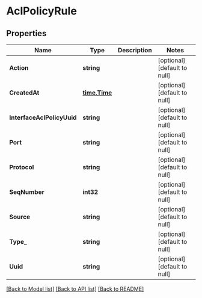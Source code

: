 # AclPolicyRule

## Properties
Name | Type | Description | Notes
------------ | ------------- | ------------- | -------------
**Action** | **string** |  | [optional] [default to null]
**CreatedAt** | [**time.Time**](time.Time.md) |  | [optional] [default to null]
**InterfaceAclPolicyUuid** | **string** |  | [optional] [default to null]
**Port** | **string** |  | [optional] [default to null]
**Protocol** | **string** |  | [optional] [default to null]
**SeqNumber** | **int32** |  | [optional] [default to null]
**Source** | **string** |  | [optional] [default to null]
**Type_** | **string** |  | [optional] [default to null]
**Uuid** | **string** |  | [optional] [default to null]

[[Back to Model list]](../README.md#documentation-for-models) [[Back to API list]](../README.md#documentation-for-api-endpoints) [[Back to README]](../README.md)


